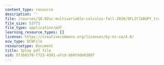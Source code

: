 ```yaml
---
content_type: resource
description: ''
file: /courses/18-02sc-multivariable-calculus-fall-2010/9FLItlbBUPY_transcript.pdf
file_size: 53771
file_type: application/pdf
learning_resource_types: []
license: https://creativecommons.org/licenses/by-nc-sa/4.0/
ocw_type: OCWFile
resourcetype: Document
title: 3play pdf file
uid: 5f3b81f0-f723-4501-a7cd-b60fdde0380f
---
```

